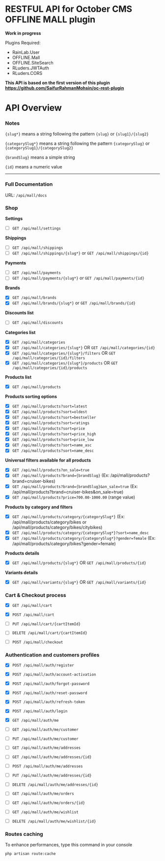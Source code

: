 # RESTFUL API for October CMS OFFLINE MALL plugin

**Work in progress**

Plugins Required:
- RainLab.User
- OFFLINE.Mall
- OFFLINE.SiteSearch
- RLuders.JWTAuth
- RLuders.CORS

**This API is based on the first version of this plugin https://github.com/SaifurRahmanMohsin/oc-rest-plugin**


<a name="overview"></a>
# API Overview

### Notes

`{slug*}` means a string following the pattern `{slug}` or `{slug1}/{slug2}`

`{categorySlug*}` means a string following the pattern `{categorySlug}` or `{categorySlug1}/{categorySlug2}`

`{brandSlug}` means a simple string

`{id}` means a numeric value

---

### Full Documentation

URL: `/api/mall/docs`

### Shop

**Settings**
- [ ] `GET /api/mall/settings`

**Shippings**
- [ ] `GET /api/mall/shippings`
- [ ] `GET /api/mall/shippings/{slug*}` or `GET /api/mall/shippings/{id}`

**Payments**
- [ ] `GET /api/mall/payments`
- [ ] `GET /api/mall/payments/{slug*}` or `GET /api/mall/payments/{id}`

**Brands**
- [x] `GET /api/mall/brands`
- [x] `GET /api/mall/brands/{slug*}` or `GET /api/mall/brands/{id}`

**Discounts list**
- [ ] `GET /api/mall/discounts`

**Categories list**
- [x] `GET /api/mall/categories`
- [x] `GET /api/mall/categories/{slug*}` OR `GET /api/mall/categories/{id}`
- [x] `GET /api/mall/categories/{slug*}/filters` OR `GET /api/mall/categories/{id}/filters`
- [x] `GET /api/mall/categories/{slug*}/products` OR `GET /api/mall/categories/{id}/products`

**Products list**
- [x] `GET /api/mall/products`

**Products sorting options**
- [x] `GET /api/mall/products?sort=latest`
- [x] `GET /api/mall/products?sort=oldest`
- [x] `GET /api/mall/products?sort=bestseller`
- [x] `GET /api/mall/products?sort=ratings`
- [x] `GET /api/mall/products?sort=price`
- [x] `GET /api/mall/products?sort=price_high`
- [x] `GET /api/mall/products?sort=price_low`
- [x] `GET /api/mall/products?sort=name_asc`
- [x] `GET /api/mall/products?sort=name_desc`

**Universal filters available for all products**
- [x] `GET /api/mall/products?on_sale=true`
- [x] `GET /api/mall/products?brand={brandSlug}` (Ex: /api/mall/products?brand=cruiser-bikes)
- [x] `GET /api/mall/products?brand={brandSlug}&on_sale=true` (Ex: /api/mall/products?brand=cruiser-bikes&on_sale=true)
- [x] `GET /api/mall/products?price=700.00-1000.00` (range value)

**Products by category and filters**
- [x] `GET /api/mall/products/category/{categorySlug*}` (Ex: /api/mall/products/category/bikes or /api/mall/products/category/bikes/citybikes)
- [x] `GET /api/mall/products/category/{categorySlug*}?sort=name_desc`
- [x] `GET /api/mall/products/category/{categorySlug*}?gender=female` (Ex: /api/mall/products/category/bikes?gender=female)

**Products details**
- [x] `GET /api/mall/products/{slug*}` OR `GET /api/mall/products/{id}`

**Variants details**
- [x] `GET /api/mall/variants/{slug*}` OR `GET /api/mall/variants/{id}`



### Cart &amp; Checkout process

- [x] `GET /api/mall/cart`
- [x] `POST /api/mall/cart`
- [ ] `PUT /api/mall/cart/{cartItemId}`
- [ ] `DELETE /api/mall/cart/{cartItemId}`
- [ ] `POST /api/mall/checkout`


### Authentication and customers profiles

- [x] `POST /api/mall/auth/register`
- [x] `POST /api/mall/auth/account-activation`
- [x] `POST /api/mall/auth/forgot-password`
- [x] `POST /api/mall/auth/reset-password`
- [x] `POST /api/mall/auth/refresh-token`
- [x] `POST /api/mall/auth/login`
- [x] `GET /api/mall/auth/me`
- [ ] `GET /api/mall/auth/me/customer`
- [ ] `PUT /api/mall/auth/me/customer`
- [ ] `GET /api/mall/auth/me/addresses`
- [ ] `GET /api/mall/auth/me/addresses/{id}`
- [ ] `POST /api/mall/auth/me/addresses`
- [ ] `PUT /api/mall/auth/me/addresses/{id}`
- [ ] `DELETE /api/mall/auth/me/addresses/{id}`
- [ ] `GET /api/mall/auth/me/orders`
- [ ] `GET /api/mall/auth/me/orders/{id}`
- [ ] `GET /api/mall/auth/me/wishlist`
- [ ] `DELETE /api/mall/auth/me/wishlist/{id}`



### Routes caching

To enhance performances, type this command in your console

`php artisan route:cache`
